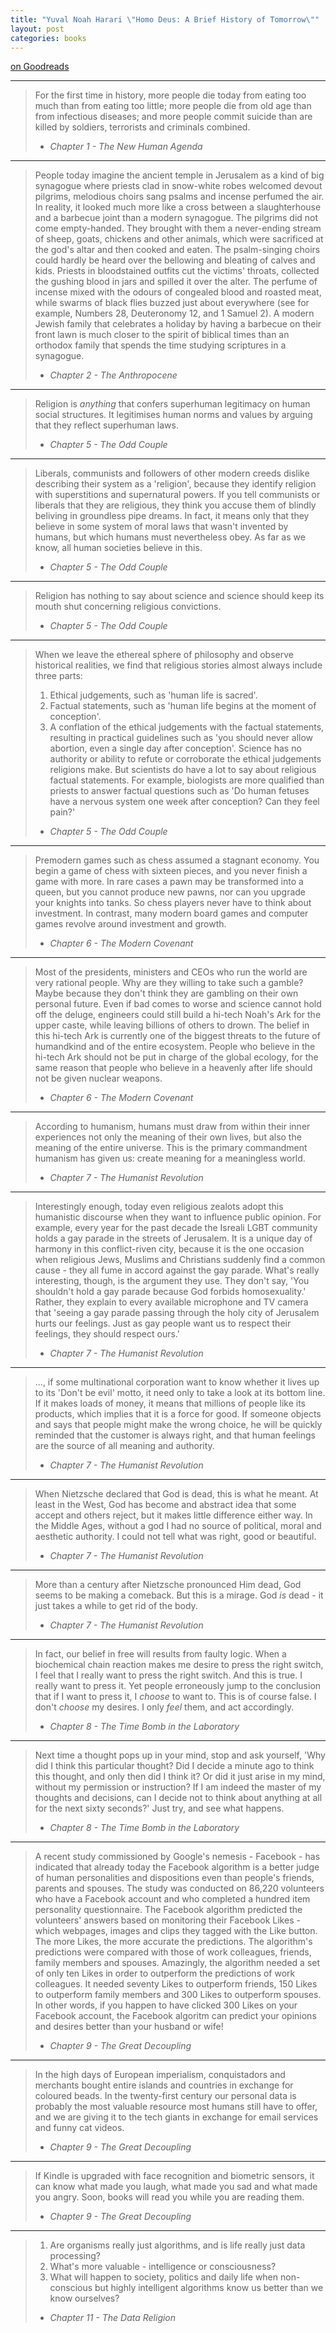 ```yaml
---
title: "Yuval Noah Harari \"Homo Deus: A Brief History of Tomorrow\""
layout: post
categories: books
---
```

[on Goodreads](https://www.goodreads.com/book/show/31138556-homo-deus)

---

> For the first time in history, more people die today from eating too much than from eating too little; more people die from old age than from infectious diseases; and more people commit suicide than are killed by soldiers, terrorists and criminals combined.
> - *Chapter 1 - The New Human Agenda*

---

> People today imagine the ancient temple in Jerusalem as a kind of big synagogue where priests clad in snow-white robes welcomed devout pilgrims, melodious choirs sang psalms and incense perfumed the air. In reality, it looked much more like a cross between a slaughterhouse and a barbecue joint than a modern synagogue. The pilgrims did not come empty-handed. They brought with them a never-ending stream of sheep, goats, chickens and other animals, which were sacrificed at the god's altar and then cooked and eaten. The psalm-singing choirs could hardly be heard over the bellowing and bleating of calves and kids. Priests in bloodstained outfits cut the victims' throats, collected the gushing blood in jars and spilled it over the alter. The perfume of incense mixed with the odours of congealed blood and roasted meat, while swarms of black flies buzzed just about everywhere (see for example, Numbers 28, Deuteronomy 12, and 1 Samuel 2). A modern Jewish family that celebrates a holiday by having a barbecue on their front lawn is much closer to the spirit of biblical times than an orthodox family that spends the time studying scriptures in a synagogue.
> - *Chapter 2 - The Anthropocene*

---

> Religion is *anything* that confers superhuman legitimacy on human social structures. It legitimises human norms and values by arguing that they reflect superhuman laws.
> - *Chapter 5 - The Odd Couple*

---

> Liberals, communists and followers of other modern creeds dislike describing their system as a 'religion', because they identify religion with superstitions and supernatural powers. If you tell communists or liberals that they are religious, they think you accuse them of blindly beliving in groundless pipe dreams. In fact, it means only that they believe in some system of moral laws that wasn't invented by humans, but which humans must nevertheless obey. As far as we know, all human societies believe in this.
> - *Chapter 5 - The Odd Couple*

---

> Religion has nothing to say about science and science should keep its mouth shut concerning religious convictions.
> - *Chapter 5 - The Odd Couple*

---

> When we leave the ethereal sphere of philosophy and observe historical realities, we find that religious stories almost always include three parts:
> 1. Ethical judgements, such as 'human life is sacred'.
> 2. Factual statements, such as 'human life begins at the moment of conception'.
> 3. A conflation of the ethical judgements with the factual statements, resulting in practical guidelines such as 'you should never allow abortion, even a single day after conception'.
> Science has no authority or ability to refute or corroborate the ethical judgements religions make. But scientists do have a lot to say about religious factual statements. For example, biologists are more qualified than priests to answer factual questions such as 'Do human fetuses have a nervous system one week after conception? Can they feel pain?'
> - *Chapter 5 - The Odd Couple*

---

> Premodern games such as chess assumed a stagnant economy. You begin a game of chess with sixteen pieces, and you never finish a game with more. In rare cases a pawn may be transformed into a queen, but you cannot produce new pawns, nor can you upgrade your knights into tanks. So chess players never have to think about investment. In contrast, many modern board games and computer games revolve around investment and growth.
> - *Chapter 6 - The Modern Covenant*

---

> Most of the presidents, ministers and CEOs who run the world are very rational people. Why are they willing to take such a gamble? Maybe because they don't think they are gambling on their own personal future. Even if bad comes to worse and science cannot hold off the deluge, engineers could still build a hi-tech Noah's Ark for the upper caste, while leaving billions of others to drown. The belief in this hi-tech Ark is currently one of the biggest threats to the future of humandkind and of the entire ecosystem. People who believe in the hi-tech Ark should not be put in charge of the global ecology, for the same reason that people who believe in a heavenly after life should not be given nuclear weapons.
> - *Chapter 6 - The Modern Covenant*

---

> According to humanism, humans must draw from within their inner experiences not only the meaning of their own lives, but also the meaning of the entire universe. This is the primary commandment humanism has given us: create meaning for a meaningless world.
> - *Chapter 7 - The Humanist Revolution*

---

> Interestingly enough, today even religious zealots adopt this humanistic discourse when they want to influence public opinion. For example, every year for the past decade the Isreali LGBT community holds a gay parade in the streets of Jerusalem. It is a unique day of harmony in this conflict-riven city, because it is the one occasion when religious Jews, Muslims and Christians suddenly find a common cause - they all fume in accord against the gay parade. What's really interesting, though, is the argument they use. They don't say, 'You shouldn't hold a gay parade because God forbids homosexuality.' Rather, they explain to every available microphone and TV camera that 'seeing a gay parade passing through the holy city of Jerusalem hurts our feelings. Just as gay people want us to respect their feelings, they should respect ours.'
> - *Chapter 7 - The Humanist Revolution*

---

> ..., if some multinational corporation want to know whether it lives up to its 'Don't be evil' motto, it need only to take a look at its bottom line. If it makes loads of money, it means that millions of people like its products, which implies that it is a force for good. If someone objects and says that people might make the wrong choice, he will be quickly reminded that the customer is always right, and that human feelings are the source of all meaning and authority.
> - *Chapter 7 - The Humanist Revolution*

---

> When Nietzsche declared that God is dead, this is what he meant. At least in the West, God has become and abstract idea that some accept and others reject, but it makes little difference either way. In the Middle Ages, without a god I had no source of political, moral and aesthetic authority. I could not tell what was right, good or beautiful.
> - *Chapter 7 - The Humanist Revolution*

---

> More than a century after Nietzsche pronounced Him dead, God seems to be making a comeback. But this is a mirage. God *is* dead - it just takes a while to get rid of the body.
> - *Chapter 7 - The Humanist Revolution*

---

> In fact, our belief in free will results from faulty logic. When a biochemical chain reaction makes me desire to press the right switch, I feel that I really want to press the right switch. And this is true. I really want to press it. Yet people erroneously jump to the conclusion that if I want to press it, I *choose* to want to. This is of course false. I don't *choose* my desires. I only *feel* them, and act accordingly.
> - *Chapter 8 - The Time Bomb in the Laboratory*

---

> Next time a thought pops up in your mind, stop and ask yourself, 'Why did I think this particular thought? Did I decide a minute ago to think this thought, and only then did I think it? Or did it just arise in my mind, without my permission or instruction? If I am indeed the master of my thoughts and decisions, can I decide not to think about anything at all for the next sixty seconds?' Just try, and see what happens.
> - *Chapter 8 - The Time Bomb in the Laboratory*

---

> A recent study commissioned by Google's nemesis - Facebook - has indicated that already today the Facebook algorithm is a better judge of human personalities and dispositions even than people's friends, parents and spouses. The study was conducted on 86,220 volunteers who have a Facebook account and who completed a hundred item personality questionnaire. The Facebook algorithm predicted the volunteers' answers based on monitoring their Facebook Likes - which webpages, images and clips they tagged with the Like button. The more Likes, the more accurate the predictions. The algorithm's predictions were compared with those of work colleagues, friends, family members and spouses. Amazingly, the algorithm needed a set of only ten Likes in order to outperform the predictions of work colleagues. It needed seventy Likes to outperform friends, 150 Likes to outperform family members and 300 Likes to outperform spouses. In other words, if you happen to have clicked 300 Likes on your Facebook account, the Facebook algoritm can predict your opinions and desires better than your husband or wife!
> - *Chapter 9 - The Great Decoupling*

---

> In the high days of European imperialism, conquistadors and merchants bought entire islands and countries in exchange for coloured beads. In the twenty-first century our personal data is probably the most valuable resource most humans still have to offer, and we are giving it to the tech giants in exchange for email services and funny cat videos.
> - *Chapter 9 - The Great Decoupling*

---

> If Kindle is upgraded with face recognition and biometric sensors, it can know what made you laugh, what made you sad and what made you angry. Soon, books will read you while you are reading them.
> - *Chapter 9 - The Great Decoupling*

---

> 1. Are organisms really just algorithms, and is life really just data processing?
> 2. What's more valuable - intelligence or consciousness?
> 3. What will happen to society, politics and daily life when non-conscious but highly intelligent algorithms know us better than we know ourselves?
> - *Chapter 11 - The Data Religion*
